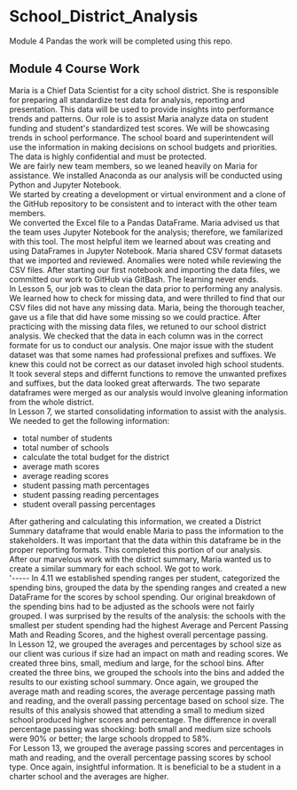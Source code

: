 # School_District_Analysis
Module 4 Pandas the work will be completed using this repo.  
##  Module 4 Course Work
  Maria is a Chief Data Scientist for a city school district.  She is responsible for preparing all standardize test data for analysis, reporting and presentation.  This data will be used to provide insights into performance trends and patterns.  Our role is to assist Maria analyze data on student funding and student's standardized test scores.  We will be showcasing trends in school performance.  The school board and superintendent will use the information in making decisions on school budgets and priorities.  The data is highly confidential and must be protected.  
  We are fairly new team members, so we leaned heavily on Maria for assistance.  We installed Anaconda as our analysis will be conducted using Python and Jupyter Notebook.   
We started by creating a development or virtual environment and a clone of the GitHub repository to be consistent and to interact with the other team members.   
We converted the Excel file to a Pandas DataFrame.  Maria advised us that the team uses Jupyter Notebook for the analysis; therefore, we familarized with this tool.  The most helpful item we learned about was creating and using DataFrames in Jupyter Notebook.  Maria shared CSV format datasets that we imported and reviewed.  Anomalies were noted while reviewing the CSV files.  After starting our first notebook and importing the data files, we committed our work to GitHub via GitBash.  The learning never ends.  
  In Lesson 5, our job was to clean the data prior to performing any analysis.  We learned how to check for missing data, and were thrilled to find that our CSV files did not have any missing data.  Maria, being the thorough teacher, gave us a file that did have some missing so we could practice.  After practicing with the missing data files, we retuned to our school district analysis.  We checked that the data in each column was in the correct formate for us to conduct our analysis.  One major issue with the student dataset was that some names had professional prefixes and suffixes.  We knew this could not be correct as our dataset involed high school students.  It took several steps and differnt functions to remove the unwanted prefixes and suffixes, but the data looked great afterwards.  The two separate dataframes were merged as our analysis would involve gleaning information from the whole district.  
  In Lesson 7, we started consolidating information to assist with the analysis.  We needed to get the following information:  
  * total number of students
  * total number of schools
  * calculate the total budget for the district
  * average math scores
  * average reading scores
  * student passing math percentages
  * student passing reading percentages
  * student overall passing percentages

After gathering and calculating this information, we created a District Summary dataframe that would enable Maria to pass the information to the stakeholders.  It was important that the data within this dataframe be in the proper reporting formats.  This completed this portion of our analysis.  
After our marvelous work with the district summary, Maria wanted us to create a similar summary for each school.  We got to work.  
'-----
In 4.11 we established spending ranges per student, categorized the spending bins, grouped the data by the spending ranges and created a new DataFrame for the scores by school spending.  Our original breakdown of the spending bins had to be adjusted as the schools were not fairly grouped.  I was surprised by the results of the analysis:  the schools with the smallest per student spending had the highest Average and Percent Passing Math and Reading Scores, and the highest overall percentage passing.  
In Lesson 12, we grouped the averages and percentages by school size as our client was curious if size had an impact on math and reading scores.  We created three bins, small, medium and large, for the school bins.  After created the three bins, we grouped the schools into the bins and added the results to our existing school summary.  Once again, we grouped the average math and reading scores, the average percentage passing math and reading, and the overall passing percentage based on school size.  The results of this analysis showed that attending a small to medium sized school produced higher scores and percentage.  The difference in overall percentage passing was shocking:  both small and medium size schools were 90% or better; the large schools dropped to 58%.  
For Lesson 13, we grouped the average passing scores and percentages in math and reading, and the overall percentage passing scores by school type.  Once again, insightful information.  It is beneficial to be a student in a charter school and the averages are higher.   
